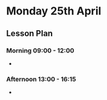# Monday 25th April

## Lesson Plan

### Morning 09:00 - 12:00

+ 

### Afternoon 13:00 - 16:15

+ 

